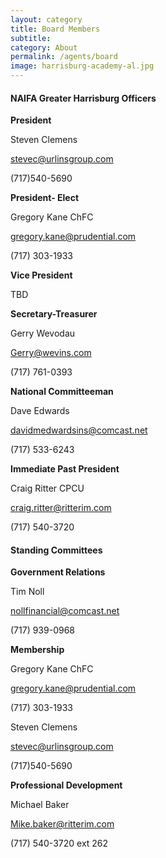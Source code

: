 ```yaml
---
layout: category
title: Board Members
subtitle: 
category: About
permalink: /agents/board
image: harrisburg-academy-al.jpg
---
```


#### NAIFA Greater Harrisburg Officers
**President** 

Steven Clemens 

stevec@urlinsgroup.com

(717)540-5690

**President- Elect** 

Gregory Kane ChFC  

gregory.kane@prudential.com

(717) 303-1933

**Vice President** 

TBD

**Secretary-Treasurer** 

Gerry Wevodau  

Gerry@wevins.com

(717) 761-0393

**National Committeeman** 

Dave Edwards

davidmedwardsins@comcast.net

(717) 533-6243

**Immediate Past President** 

Craig Ritter CPCU

craig.ritter@ritterim.com

(717) 540-3720


#### Standing Committees
**Government Relations**

Tim Noll

nollfinancial@comcast.net

(717) 939-0968

**Membership**

Gregory Kane ChFC  

gregory.kane@prudential.com

(717) 303-1933

Steven Clemens 

stevec@urlinsgroup.com

(717)540-5690

**Professional Development**

Michael Baker

Mike.baker@ritterim.com

(717) 540-3720 ext 262

